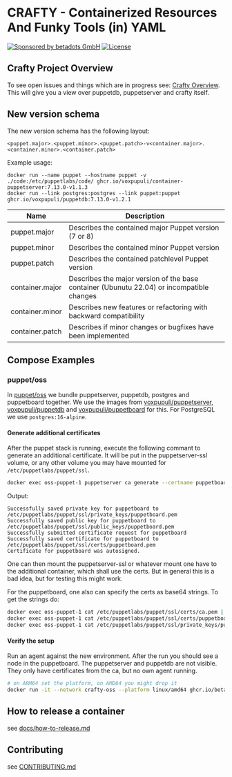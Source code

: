 # CRAFTY - Containerized Resources And Funky Tools (in) YAML

[![Sponsored by betadots GmbH](https://img.shields.io/badge/Sponsored%20by-betadots%20GmbH-blue.svg)](https://www.betadots.de)
[![License](https://img.shields.io/github/license/voxpupuli/crafty.svg)](https://github.com/voxpupuli/crafty/blob/main/LICENSE)

## Crafty Project Overview

To see open issues and things which are in progress see:
[Crafty Overview](https://github.com/orgs/voxpupuli/projects/8/views/1).
This will give you a view over puppetdb, puppetserver and crafty itself.

## New version schema

The new version schema has the following layout:

```text
<puppet.major>.<puppet.minor>.<puppet.patch>-v<container.major>.<container.minor>.<container.patch>
```

Example usage:

```shell
docker run --name puppet --hostname puppet -v ./code:/etc/puppetlabs/code/ ghcr.io/voxpupuli/container-puppetserver:7.13.0-v1.1.3
docker run --link postgres:postgres --link puppet:puppet ghcr.io/voxpupuli/puppetdb:7.13.0-v1.2.1
```

| Name | Description |
| --- | --- |
| puppet.major | Describes the contained major Puppet version (7 or 8) |
| puppet.minor | Describes the contained minor Puppet version |
| puppet.patch | Describes the contained patchlevel Puppet version |
| container.major | Describes the major version of the base container (Ubunutu 22.04) or incompatible changes |
| container.minor | Describes new features or refactoring with backward compatibility |
| container.patch | Describes if minor changes or bugfixes have been implemented |
## Compose Examples

### puppet/oss

In [puppet/oss](puppet/oss) we bundle puppetserver, puppetdb, postgres and puppetboard together.
We use the images from [voxpupuli/puppetserver](https://github.com/voxpupuli/container-puppetserver), [voxpupuli/puppetdb](https://github.com/voxpupuli/container-puppetdb) and [voxpupuli/puppetboard](https://github.com/voxpupuli/puppetboard) for this. For PostgreSQL we use `postgres:16-alpine`.

#### Generate additional certificates

After the puppet stack is running, execute the following commant to generate an additional certificate.
It will be put in the puppetserver-ssl volume, or any other volume you may have mounted for `/etc/puppetlabs/puppet/ssl`.

```bash
docker exec oss-puppet-1 puppetserver ca generate --certname puppetboard
```

Output:

```text
Successfully saved private key for puppetboard to /etc/puppetlabs/puppet/ssl/private_keys/puppetboard.pem
Successfully saved public key for puppetboard to /etc/puppetlabs/puppet/ssl/public_keys/puppetboard.pem
Successfully submitted certificate request for puppetboard
Successfully saved certificate for puppetboard to /etc/puppetlabs/puppet/ssl/certs/puppetboard.pem
Certificate for puppetboard was autosigned.
```

One can then mount the puppetserver-ssl or whatever mount one have to the additional container, which shall use the certs.
But in general this is a bad idea, but for testing this might work.

For the puppetboard, one also can specify the certs as base64 strings. To get the strings do:

```bash
docker exec oss-puppet-1 cat /etc/puppetlabs/puppet/ssl/certs/ca.pem | base64
docker exec oss-puppet-1 cat /etc/puppetlabs/puppet/ssl/certs/puppetboard.pem | base64
docker exec oss-puppet-1 cat /etc/puppetlabs/puppet/ssl/private_keys/puppetboard.pem | base64
```

#### Verify the setup

Run an agent against the new environment. After the run you should see a node in the puppetboard.
The puppetserver and puppetdb are not visible. They only have certificates from the ca, but no own agent running.

```bash
# on ARM64 set the platform, on AMD64 you might drop it
docker run -it --network crafty-oss --platform linux/amd64 ghcr.io/betadots/pdc:development puppet agent -t
```

## How to release a container

see [docs/how-to-release.md](docs/how-to-release.md)

## Contributing

see [CONTRIBUTING.md](CONTRIBUTING.md)
